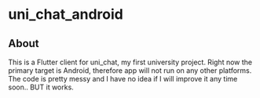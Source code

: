 # uni_chat_android
## About
This is a Flutter client for uni_chat, my first university project. Right now the primary target is Android, therefore app will not run on any other platforms. The code is pretty messy and I have no idea if I will improve it any time soon..
BUT
it works.